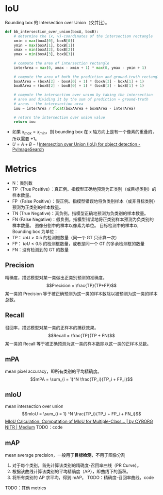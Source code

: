 # IoU
Bounding box 的 Intersection over Union（交并比）。
```python
def bb_intersection_over_union(boxA, boxB):
	# determine the (x, y)-coordinates of the intersection rectangle
	xmin = max(boxA[0], boxB[0])
	ymin = max(boxA[1], boxB[1])
	xmax = min(boxA[2], boxB[2])
	ymax = min(boxA[3], boxB[3])
	
	# compute the area of intersection rectangle
	interArea = max(0, xmax - xmin + 1) * max(0, ymax - ymin + 1)
	
	# compute the area of both the prediction and ground-truth rectangles
	boxAArea = (boxA[2] - boxA[0] + 1) * (boxA[3] - boxA[1] + 1)
	boxBArea = (boxB[2] - boxB[0] + 1) * (boxB[3] - boxB[1] + 1)
	
	# compute the intersection over union by taking the intersection
	# area and dividing it by the sum of prediction + ground-truth
	# areas - the interesection area
	iou = interArea / float(boxAArea + boxBArea - interArea)
	
	# return the intersection over union value
	return iou
```
- 如果 $x_{max} = x_{min}$，则 bounding box 在 x 轴方向上是有一个像素的重叠的，所以需要 $+1$。
- $U = A + B - I$
[Intersection over Union (IoU) for object detection - PyImageSearch](https://pyimagesearch.com/2016/11/07/intersection-over-union-iou-for-object-detection/)

# Metrics
- N：类别数
- TP（True Positive）：真正例。指模型正确地预测为正类别（或目标类别）的样本数量。
- FP（False Positive）：假正例。指模型错误地将负类别样本（或非目标类别）预测为正类别的样本数量。
- TN (True Negative)：真负例。指模型正确地预测为负类别的样本数量。
- FN (False Negative)：假负例。指模型错误地将正类别样本预测为负类别的样本数量。
图像分割中的样本以像素为单位。
目标检测中的样本以 Bounding box 为单位：
- TP： $IoU > 0.5$ 的检测框数量（同一个 GT 只计算一次）
- FP： $IoU \leq 0.5$ 的检测框数量，或者是同一个 GT 的多余检测框的数量
- FN：没有检测到的 GT 的数量
## Precision
精确度，描述模型对某一类做出正类别预测的准确度。
$$Precision = \frac{TP}{TP+FP}$$
某一类的 Precision 等于被正确预测为这一类的样本数除以被预测为这一类的样本总数。
## Recall
召回率，描述模型对某一类的正样本的捕获效果。
$$Recall = \frac{TP}{TP + FN}$$
某一类的 Recall 等于被正确预测为这一类的样本数除以这一类的正样本总数。
## mPA
mean pixel accuracy，即所有类别的平均精确度。
$$mPA = \sum_{i = 1}^N \frac{TP_i}{TP_i + FP_i}$$
## mIoU
mean intersection over union
$$mIoU = \sum_{i = 1} ^N \frac{TP_i}{TP_i + FP_i + FN_i}$$
[MIoU Calculation. Computation of MIoU for Multiple-Class… | by CYBORG NITR | Medium](https://medium.com/@cyborg.team.nitr/miou-calculation-4875f918f4cb)
TODO：code
## mAP
mean average precision，一般用于**目标检测**，不用于图像分割
1. 对于每个类别，首先计算该类别的精确度-召回率曲线（PR Curve）。
2. 根据该曲线计算该类别的平均精确度（AP），即曲线下的面积。
3. 将所有类别的 AP 求平均，得到 mAP。
TODO：精确度-召回率曲线，code

TODO：其他 metrics

